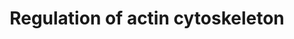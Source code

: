 ---
annotations:
- id: PW:0000648
  parent: signaling pathway
  type: Pathway Ontology
  value: cell adhesion signaling pathway
authors:
- 169.230.77.174
- MaintBot
- Nsalomonis
- Thomas
- Ddigles
- Khanspers
- L Dupuis
- Eweitz
- AlexanderPico
citedin:
- link: PMC9033237
  title: Postnatal Smad3 Inactivation in Murine Smooth Muscle Cells Elicits a Temporally
    and Regionally Distinct Transcriptional Response (2022)
- link: PMC5075206
  title: Hepatic transcriptome implications for palm fruit juice deterrence of type
    2 diabetes mellitus in young male Nile rats (2016)
- link: 10.1038/mtm.2014.7
  title: Proteomic profiling of salivary gland after nonviral gene transfer mediated
    by conventional plasmids and minicircles (2014)
description: A cytoskeleton is a complex, dynamic network of interlinking protein
  filaments that extends from the cell nucleus to the cell membrane. Actin filaments,
  composed of the abundant actin protein, are a main component of the cytoskeleton,
  playing a key role muscle contraction.
last-edited: 2022-01-06
organisms:
- Mus musculus
redirect_from:
- /index.php/Pathway:WP523
- /instance/WP523
- /instance/WP523_r120790
revision: r120790
schema-jsonld:
- '@context': https://schema.org/
  '@id': https://wikipathways.github.io/pathways/WP523.html
  '@type': Dataset
  creator:
    '@type': Organization
    name: WikiPathways
  description: A cytoskeleton is a complex, dynamic network of interlinking protein
    filaments that extends from the cell nucleus to the cell membrane. Actin filaments,
    composed of the abundant actin protein, are a main component of the cytoskeleton,
    playing a key role muscle contraction.
  keywords:
  - Abi2
  - Acetylcholine
  - Actb
  - Actg1
  - Actn1
  - Apc
  - Apc2
  - Arhgef1
  - Arhgef4
  - Arhgef6
  - Arhgef7
  - Arpc5
  - Baiap2
  - Bcar1
  - Bdkrb1
  - Bdkrb2
  - Bradykinin
  - Braf
  - Brk1
  - Cd14
  - Cdc42
  - Cfl1
  - Cfl2
  - Chrm1
  - Chrm2
  - Chrm3
  - Chrm4
  - Chrm5
  - Crk
  - Csk
  - Cyfip2
  - Diap1
  - Diap3
  - Dock1
  - Egf
  - Egfr
  - Enah
  - Ezr
  - F2
  - F2r
  - Fgd1
  - Fgf1
  - Fgf10
  - Fgf11
  - Fgf12
  - Fgf13
  - Fgf14
  - Fgf15
  - Fgf16
  - Fgf17
  - Fgf18
  - Fgf2
  - Fgf20
  - Fgf21
  - Fgf22
  - Fgf23
  - Fgf3
  - Fgf4
  - Fgf5
  - Fgf6
  - Fgf7
  - Fgf8
  - Fgf9
  - Fgfr1
  - Fgfr2
  - Fgfr3
  - Fgfr4
  - Fn1
  - Git1
  - Gna12
  - Gna13
  - Gng12
  - Grlf1
  - Gsn
  - Ins1
  - Ins2
  - Iqgap1
  - Itga1
  - Kras
  - LPS
  - Limk1
  - Map2k1
  - Map2k2
  - Mapk1
  - Mapk3
  - Mapk4
  - Mapk6
  - Mos
  - Mras
  - Msn
  - Myh10
  - Myl1
  - Myl3
  - Mylk
  - Nckap1
  - Nras
  - PIP2
  - PIP3
  - Pak1
  - Pak2
  - Pak3
  - Pak4
  - Pak6
  - Pak7
  - Pdgfa
  - Pdgfb
  - Pdgfra
  - Pdgfrb
  - Pfn1
  - Pik3c2a
  - Pik3c2b
  - Pik3c2g
  - Pik3c3
  - Pik3ca
  - Pik3cb
  - Pik3cd
  - Pik3cg
  - Pik3r1
  - Pik3r2
  - Pik3r3
  - Pik3r4
  - Pik3r5
  - Pip4k2a
  - Pip4k2b
  - Pip4k2c
  - Pip5k1a
  - Pip5k1b
  - Pip5k1c
  - Pip5kl1
  - Ppp1r12a
  - Ptk2
  - Pxn
  - Rac1
  - Rac2
  - Rac3
  - Raf1
  - Rassf7
  - Rdx
  - Rhoa
  - Rock1
  - Rock2
  - Rras
  - Rras2
  - Slc9a1
  - Sos1
  - Sos2
  - Ssh1
  - Ssh2
  - Ssh3
  - Tmsb4x
  - Vav1
  - Vcl
  - Vil1
  - Was
  - Wasf1
  - Wasf2
  license: CC0
  name: Regulation of actin cytoskeleton
seo: CreativeWork
title: Regulation of actin cytoskeleton
wpid: WP523
---
